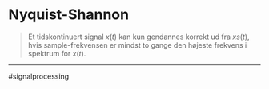 # Nyquist-Shannon
> Et tidskontinuert signal $x(t)$ kan kun gendannes korrekt ud fra $xs(t)$, hvis sample-frekvensen er mindst to gange den højeste frekvens i spektrum for $x(t)$.




---
#signalprocessing